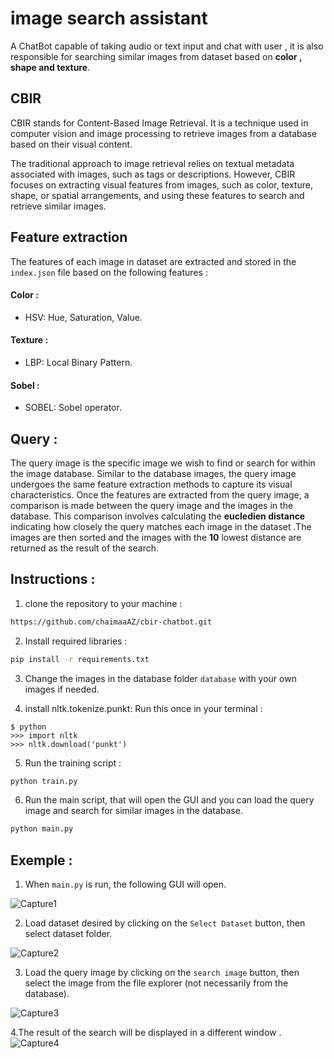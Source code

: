 # image search assistant 
A ChatBot capable of taking audio or text input and chat with user , it is also responsible for searching similar images from dataset based on **color , shape and texture**. 
## CBIR
CBIR stands for Content-Based Image Retrieval. It is a technique used in computer vision and image processing to retrieve images from a database based on their visual content.

The traditional approach to image retrieval relies on textual metadata associated with images, such as tags or descriptions. However, CBIR focuses on extracting visual features from images, such as color, texture, shape, or spatial arrangements, and using these features to search and retrieve similar images.
## Feature extraction 
The features of each image in dataset are extracted and stored in the ```index.json``` file based on the following features :
#### Color : 
* HSV: Hue, Saturation, Value.
#### Texture :
* LBP: Local Binary Pattern.
#### Sobel : 
* SOBEL: Sobel operator.
## Query :
The query image is the specific image we wish to find or search for within the image database. Similar to the database images, the query image undergoes the same feature extraction methods to capture its visual characteristics.
Once the features are extracted from the query image, a comparison is made between the query image and the images in the database. This comparison involves calculating the **eucledien distance**  indicating how closely the query matches each image in the dataset .The images are then sorted  and the images with the **10** lowest distance are returned as the result of the search.

## Instructions :
1. clone the repository to your machine :
```bash 
https://github.com/chaimaaAZ/cbir-chatbot.git
```
2. Install required libraries :
```bash 
pip install -r requirements.txt
```
3. Change the images in the database folder ```database``` with your own images if needed.

4. install nltk.tokenize.punkt: Run this once in your terminal :
```
$ python
>>> import nltk
>>> nltk.download('punkt')
```
5. Run the training script :
```bash
python train.py
```
6. Run the main script, that will open the GUI and you can load the query image and search for similar images in the database.
```bash
python main.py
```
## Exemple :
1. When ```main.py```  is run, the following GUI will open.


![Capture1](https://github.com/chaimaaAZ/cbir-chatbot/assets/83477952/48f2928d-9be2-4556-887b-34b77e25ad17)

2. Load dataset desired by clicking on the ```Select Dataset``` button, then select dataset folder.

![Capture2](https://github.com/chaimaaAZ/cbir-chatbot/assets/83477952/8d51d9a9-0550-4b98-8a34-dd7a9f9d0ddf)

3. Load the query image by clicking on the ```search image``` button, then select the image from the file explorer (not necessarily from the database).

![Capture3](https://github.com/chaimaaAZ/cbir-chatbot/assets/83477952/81634a9c-7991-4324-9631-8730ad0ca9a9)

4.The result of the search will be displayed in a different window .
![Capture4](https://github.com/chaimaaAZ/cbir-chatbot/assets/83477952/505daa66-649e-413a-8385-b1f18f2b81b1)
